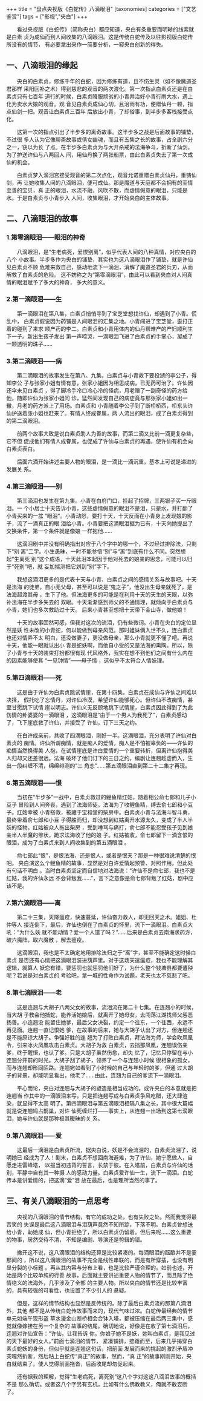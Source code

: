+++
title = "盘点央视版《白蛇传》八滴眼泪"
[taxonomies]
categories = ["文艺鉴赏"]
tags = ["影视","央白"]
+++
<!-- # 盘点央视版《白蛇传》八滴眼泪 -->
<!--LINK: 2006-05-25 20:30:09 http://lymslive.blog.163.com/blog/static/8429175200642583090/ -->

<!-- 标题：盘点央视版《白蛇传》八滴眼泪 -->
<!-- 作者：七阶子　原创 -->
<!-- 初稿日期：2006-05-03 -->

　　看过央视版《白蛇传》（简称央白）都应知道，央白有条重要而明晰的线索就是白素
贞为成仙而到人间收集的八滴眼泪。这是传统白蛇传及以往影视版白蛇传所没有的情节，
有必要拿出来作一简要分析，一窥央白创新的得失。
<!-- more -->

## 一、八滴眼泪的缘起

　　央白的白素贞，修练千年的白蛇，因为修练有道，且不伤生灵（如不像魔道圣君那样
采阳回补之术）得到慈悲的观音的两次渡化。第一次指点白素贞还是在白素贞只有七百年
道行的时候，白素贞降服顽劣的小青并治好小青行雨大水，遇上化为卖水大娘的观音。观
音见白素贞成仙心切，且治雨有功，便赠仙丹一颗，指点仙剑一把。观音让白素贞三百年
后放出小青，了却俗事，到半步多客栈接受点化。

　　这第一次的指点引出了半步多的离奇故事。这半步多之战是后面故事的铺垫，不过很
多人认为它像聊斋故事或倩女幽魂，而且有五集之长的故事，占全剧六分之一，窃以为长
了点。在半步多白素贞为与大开杀戒的法海争斗，折断了仙剑，为了护送许仙与八两回人
间，用仙丹换了两张船票，由此白素贞失去了第一次成仙的机会。

　　白素贞梦入滴泪宫接受观音的第二次点化，观音允诺重赠白素贞仙丹，重铸仙剑，再
让她收集人间的八滴眼泪，便可成仙。那是魔道与天庭都不会拥有的至情至善的宝贝，真
正的眼泪，水流不融，风吹不散，而虚情假意的眼泪，只能是水。于是白素贞与小青步入
人间，收集眼泪，才开始央白的主体故事。

## 二、八滴眼泪的故事

### 1.第零滴眼泪——眼泪的神奇

　　八滴眼泪，是“生老病死，爱恨别离”，似乎代表人间的八种真情，对应央白的八个
小故事。半步多作为央白的铺垫，其实也为这八滴眼泪作了铺垫，就是许仙见白素贞不顾
危难来救自己，感动地流下一滴泪，消解了魔道圣君的兵刃，从而解救了白素贞的危险。
这不妨称之为“第零滴眼泪”，由此可以看到央白对人间真情的眼泪赋予了多大的神奇，
多大的意义。

### 2.第一滴眼泪——生

　　第一滴眼泪在第八集，白素贞悄悄寻到了宝芝堂想找许仙，却遇到了小青。慌乱中，
白素贞假说因为药铺是人间眼泪的汇集之地。小青闯进了宝芝堂，歪打正着的碰到了来求
顺产药的李二。白素贞和小青用体内的仙丹帮难产的产妇顺利生下一子。新出生孩子发出
第一声啼哭，一滴眼泪飞进了白素贞的手掌心，凝成了一颗透明的珠子……

### 3.第二滴眼泪——病

　　第二滴眼泪的故事发生在第八、九集，白素贞与小青救下要投湖的李公子，得知李公
子与张家小姐有情有意，张家小姐因为相思成病，已无药可治了。许仙因还伞未见白素贞
，得了脚冷手冷口冷心冷的怪病，月老赠了一副奇怪的药方给他，随即许仙为张家小姐问
诊，猛然间发现自己的病症竟与那张家小姐如出一辙，月老的药方派上了用场。白素贞和
小青随着李公子到了断桥桥西，桥东头许仙护送着张小姐也赶来了。有情人终成眷属，两
人流出的眼泪，成了白素贞得到的第二滴眼泪。

　　前两个故事大致是说白素贞助人为善的故事，而第二滴又比前一滴更复杂些，它不但
促成他们有情人成眷属，也促成了许仙与白素贞的再遇，使许仙有机会向白素贞表白。

　　后面六滴开始讲述主要人物的眼泪，是一滴比一滴沉重，基本上可说是递进的发展关
系。

### 4.第三滴眼泪——别

　　第三滴泪也发生在第九集。小青在白府门口，挂起了招牌，三两银子买一斤眼泪。一
个小居士十天告诉小青，这些虚情假意的眼泪不是泪，只是水，并打翻了小青买来的一盆
“眼泪”。小青动怒，要打十天，十天反而在小青身上发现娘的影子，流了一滴真正的眼
泪给小青。小青要把这滴眼泪据为已有，十天向她提出了交换条件，第一个条件就是像娘
一样抱他……

　　这滴泪剧中并没有明确指出对应于八个字中的哪一个，不过经过排除法，只剩下“别
离”二字。小生愚昧，一时不能参悟“别”与“离”到底有什么不同。突然想起“生离死
别”这个成语，十天此泪本起因于他对死去的娘亲的思念，可能可以归于“死别”吧，就
妄加揣测把它划到“别”字下。

　　我想这滴泪更多的是代表十天与小青、白素贞之间的感情关系与故事吧。十天是法海
的徒弟，自小无父母，甚至可以说是“鬼之子”，他没出生母亲就死了，是法海超渡其母
，生下了他。但法海更多的可能是在利用十天的天生的天眼，以弥补法海在半步多失去的
双眼。十天渐渐感到师父的不通情理，就倾向于白素贞与小青，她们也多次救助过十天。
后来小青甚至想把十天带下金山寺，做他娘！

　　十天的故事固然可感，但我对这次的流泪，仍有些微词。小青在央白的定位显然是妖
性未改的小青蛇，何以能做到母亲风范。那时姐妹俩入世不久，连白素贞也还对情弄不太
明白，还没做妻子，更没做母亲，那么小青就更不懂了吧。再说十天，他能一眼就认出小
青是蛇妖啊，而他自小受的又是法海的熏陶。所以，除了小青与十天的装束打扮都很有现
代风格外，我实在想不到他们之间有什么内在的因素能够使其 “一见钟情”——母子情
，这似乎不太符合人情妖理。

### 5.第四滴眼泪——死

　　这是由于许仙为白素贞跳试情崖，在第十四集。白素贞在成仙与许仙之间难以决择，
假托吃了忘情丹，对许仙冷漠，希望许仙能够死心。但许仙不改痴情，甚至甘愿跳下试情
崖以明志。许仙义无反顾地跳下试情崖，白素贞因此得到了为此伤情的卦婆婆的一滴眼泪
，这滴眼泪是“由于一个男人为我死了”，白素贞感动了，飞下崖底救了许仙，并接受了
许仙，订下三天之约。

　　在白许成亲前，共收了四滴眼泪，刚好一半。这滴眼泪，充分表明了许仙对白素贞的
痴情。许仙所谓痴情，就是痴人的爱情，痴人是不怕被辜负的——许仙的痴情当然换得美
人抱，在试情崖底是许白爱情的一个重要转折，但离许仙抱得美人归却又还差很远。法海
破坏了他们订下的三日之约，编剧让连翘趁虚而入，生出一段纠缠不清，绵绵绯测的“三
角恋”……第五滴眼泪直到第二十二集才再现。

### 6.第五滴眼泪——恨

　　当初在“半步多”一战中，白素贞救过的鲤鱼精红姑，随着相公俞七郎和儿子小豆子
冒险到人间奔丧，遇到了法海师徒。法海为了收鲤鱼精，缚去俞七郎和小豆子。红姑幸被
小青搭救，被藏于宝和堂的柴房中。白素贞小青与法海斗智斗勇，最终带着俞七郎和小豆
子得胜而归，却没想到红姑离开水源太久，变成了半人半妖的怪物。红姑被众人拖出柴房
，受到唾骂与痛打，俞七郎不能忍受孩子见到娘亲半人半魔的惨状，跪求法海收了他的娘
子。红姑被收，俞七郎留下一滴含恨的眼泪，成为了白素贞来到人间收集到的第五滴眼泪
。

　　俞七郎此“恨”，是恨法海，还是恨人，或者是恨天？那是一种很难说清楚的恨吧。
央白演这么个鲤鱼精的故事，显然是对白许爱情起预警、对照作用。但此处有句话不明白
。当时白素贞坚定而自信地对法海说：“许仙不是俞七郎，我也不是红姑，我的许仙永远
不会背叛我……”，言下之意像是俞七郎背叛了红姑，剧中应该不是。

### 7.第六滴眼泪——离

　　第二十三集，天降瘟疫，快速蔓延，许仙奋力救人，却无回天之术。姐姐、杜仲等人
接连倒下，最后，许仙也倒在了白素贞的怀里，流下一滴眼泪。白素贞大吼：“为什么妖
就不能动情？爱一个人错了吗？”……后来是白素贞去南海求药方，破六魔阵，取六魔散
，解去瘟疫。

　　这滴眼泪，我也是不太确定地用排除法归之于“离”字，甚至不能确定这时候白素贞
是否还有心情把这滴眼泪装进葫芦里。对于这场天遣瘟疫，我也不能理解其逻辑，就算人
妖恋有错，要惩罚也就惩罚他们好了，为什么整个钱塘县都要遭殃呢？若说是对白素贞的
考验吧，拿一城的性命作为试题，老天也太不慈悲了吧。

### 8.第七滴眼泪——老

　　这是连翘与大胡子八两父女的故事，流泪流在第二十七集。在连翘小的时候，当大胡
子教会他捕蛇，能养活她娘后，就离开了她母女，去闯荡江湖找师父惩恶扬善。小连翘没
能留住她爹，最后父女决裂，约定一个往东，一个往西，永远不再见面。连翘一直记恨她
爹，在故事的后来，她与大胡子认出了对方，但连翘还是不能原谅大胡子。争强好胜的连
翘为了打败白素贞，拜法海为师，学会吹凤凰令，引来冰火凤凰攻击白素贞。大胡子为救
白素贞，去挡那凤凰，连翘误伤亲爹，终于醒悟，也认了爹。只是大胡子虽然伤愈，却失
忆了，记忆只停留在与小连翘分开前的时光。大胡子刮了胡子，领养了一个与连翘小时候
很相象的孤女，而与连翘却形同陌路。连翘宛如看到了小时候的自己与年轻时的爹，但通
过大胡子的背景，却能明显看出，他老了……由此，连翘为自己的爹流下一滴眼泪。

　　平心而论，央白对连翘与大胡子的塑造是相当成功的。或许央白的本意就是把连翘当
作其中的一滴眼泪来写，只是把连翘写成与白素贞争风吃醋，还大肆渲染，就显得不太高
明了。第四滴眼泪与第五滴眼泪相隔八集之长，其中很大篇幅就是说连翘鸠占鹊巢，对许
仙死缠烂打——事实上，从连翘一出场到这第七滴眼泪，她与许仙就是那种极其暧昧的关
系。

### 9.第八滴眼泪——爱

　　这最后一滴泪是白素贞所流，据央白说，妖是不会流泪的，白素贞流泪了，说明她已
经成为了人！剧末，白素贞不想回南海避难，为了许仙，她宁愿做人，自愿走进雷峰塔，
以报当初违背的誓言，长禁于彼。在入塔前，白素贞与许仙的话别，平静中自有其一种摄
人的感动力量。白素贞爱许仙一生，流下一滴泪。白蛇传本是讲爱情的，把这滴“爱”泪
放在最后，也是理所当然的事了。

## 三、有关八滴眼泪的一点思考

　　央视的八滴眼泪的情节结构，有它的成功之处，也有失败之处。然而我觉得最苦笑的
失误是最后这八滴眼泪与泪葫芦竟然不知所踪，下落不明。白素贞曾想送给小青，助她成
仙，但小青拒绝了，所以白素贞仍留着。但后来呢……这么重要的物事，居然交待不清，
不知是编剧、导演还是剪辑的错。

　　撇开这不说，这八滴眼泪的结构还算是比较紧凑的。每滴眼泪的酝酿并不是霎那间的
，所以这八滴眼泪的故事不完全是线性串联的，而是有所穿插，也没有明显分裂的小标题
。再从其内容与分布上看，也是比较严谨合理的。如前也述，开始是两个比较单纯的行善
故事，后面就主要讲述重要人物的情节了，而且除了绝情绝义的法海外，几乎涉及了全部
的主要人物。所以央白的情节还是比较丰富的，具有较强的可看性，也设置了不少引人的
悬疑。

　　但是，这样的情节结构也显然是反传统的。除了最后白素贞流的那第八滴泪外，其他
都不是从传统白蛇传故事而来的，现代气味过浓。白蛇传最经典的情节单元如端午现形盗
草水漫金山断桥相会合钵入塔，都被压缩在最后两三集中，感觉就像嫁接在另一个复杂的
故事的结尾。确切地说，好像是在收了第七滴泪后，连翘对许仙宣告：“许仙，让我告诉
你，你娘子她不是妖，她叫白素贞，是我见过的天下最好的女人。”前面七滴泪的情节，
紧凑铺排，接踵而至，后来几乎揭穿白素贞蛇妖的身份，但似乎就是连翘这句话，把前面
发展而来的挑起的激烈矛盾冲突嘎然折断，然后粘上白蛇传“真正”的故事，然而，“真
正”的故事刚刚开始，央白就结束了。使人觉得前面拖沓，后面收尾却匆促起来。

　　还有据我的理解，觉得“生老病死，离死别”这八个字对这这八滴泪故事的概括不是
那么确切。或者这八个字另有玄机，比如有什么佛教教义，俺就不敢妄断了。

